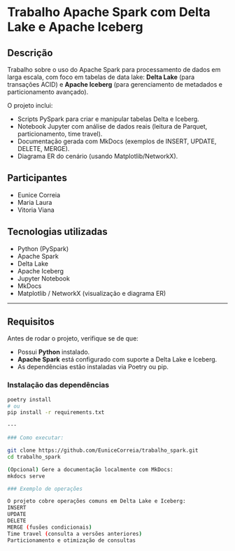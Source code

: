# Trabalho Apache Spark com Delta Lake e Apache Iceberg

## Descrição
Trabalho sobre o uso do Apache Spark para processamento de dados em larga escala, com foco em tabelas de data lake: **Delta Lake** (para transações ACID) e **Apache Iceberg** (para gerenciamento de metadados e particionamento avançado).

O projeto inclui:
- Scripts PySpark para criar e manipular tabelas Delta e Iceberg.
- Notebook Jupyter com análise de dados reais (leitura de Parquet, particionamento, time travel).
- Documentação gerada com MkDocs (exemplos de INSERT, UPDATE, DELETE, MERGE).
- Diagrama ER do cenário (usando Matplotlib/NetworkX).

## Participantes
- Eunice Correia
- Maria Laura
- Vitoria Viana


## Tecnologias utilizadas  
- Python (PySpark)  
- Apache Spark  
- Delta Lake  
- Apache Iceberg  
- Jupyter Notebook  
- MkDocs  
- Matplotlib / NetworkX (visualização e diagrama ER)

---

## Requisitos  

Antes de rodar o projeto, verifique se de que:  
- Possui **Python** instalado.  
- **Apache Spark** está configurado com suporte a Delta Lake e Iceberg.  
- As dependências estão instaladas via Poetry ou pip.  

### Instalação das dependências  
```bash
poetry install
# ou
pip install -r requirements.txt

---

### Como executar:

git clone https://github.com/EuniceCorreia/trabalho_spark.git
cd trabalho_spark

(Opcional) Gere a documentação localmente com MkDocs:
mkdocs serve

### Exemplo de operações

O projeto cobre operações comuns em Delta Lake e Iceberg:
INSERT
UPDATE
DELETE
MERGE (fusões condicionais)
Time travel (consulta a versões anteriores)
Particionamento e otimização de consultas
